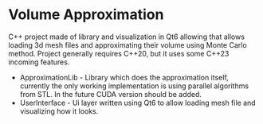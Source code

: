 # Volume Approximation

C++ project made of library and visualization in Qt6 allowing that allows loading 3d mesh files and approximating their volume using Monte Carlo method. Project generally requires C++20, but it uses some C++23 incoming features.

 - ApproximationLib - Library which does the approximation itself, currently the only working implementation is using parallel algorithms from STL. In the future CUDA version should be added.
 - UserInterface - Ui layer written using Qt6 to allow loading mesh file and visualizing how it looks.
